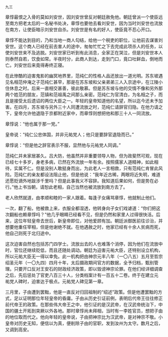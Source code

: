     九三 

   章惇最恨之入骨的莫如刘安世，因刘安世曾反对朝廷赦免他。朝廷曾派一个使臣远至南方把老太后的一名秘书处决，章惇也要他去看刘安世，因为当时刘安世也流放在南方，让使臣暗示刘安世自杀。刘安世是有名的好人，使臣竟不忍心开口。

   章惇不能达到目的，乃和当地一商人勾结，给他一个税吏的职位，让他前去谋害刘安世。这个商人已经在前去害人的途中，匆匆忙忙之下去完成此项杀人的任务，以使刘安世来不及逃脱。刘安世家已听到有此消息，全家正在哭泣，但是刘安世本人则泰然自若，饮食如常。半夜时分，此商人到达，走到门口，竟口吐鲜血，倒地而亡。刘安世后来竟得寿终正寝。

   在此惨酷的迫害鬼影的幽冥地界里，范纯仁的性格人品还放出一道光明。苏东坡遇见名相范仲淹之子范纯仁甚早，那是在苏东坡和父亲弟弟三人入京途中，在江陵小住休息之时。后来一直相交甚善，彼此敬慕。但是苏东坡与他的交情不像和另外那两个姓范的朋友，范镇和范祖禹之间那么亲密。范纯仁为官清白，为名相之子，而且是接受太后遗诏的两位大臣之一。年轻的皇帝知道他的名望，所以迄今还未予加害。在四月，苏东坡与另外三十人同遭流放之时，范纯仁请辞官归隐。在他力请之下，皇帝允许他退隐于京都附近家中，而章惇则想把他和那三十人一同流放。

   章惇说：“他也属于那一党。”

   皇帝说：“纯仁公忠体国，并非元祐党人；他只是要辞官退隐而已。”

   章惇说：“但是他之辞官表示不服，显然他与元祐党人同调。”

   范纯仁并未家居甚久。吕大防，他虽然并非重要领导人物，但为政斐然可观，现在已经七十多岁，身老多病，已然在外流放一年有余。按照儒家人道精神，如此相待，实属不仁。但是没别人敢挺身而出，为此老人一言相救，只有范纯仁肯冒此风险。范纯仁的亲友都设法阻止他，但是他说：“我年近古稀，两眼将近失明，难道还愿贬谪外地跋涉千里吗？但是此事我义不容辞。我知道后果如何，但是势在必行。”他上书当朝，请恕此老相，自己当然也被流放到南方去了。

   老人欣然就道，由孝顺和睦的一家人跟着。每逢子女痛骂章惇，他就制止他们。

   一次，翻了船，他被救上来，衣服全都湿透，他转身向子女们戏谑道：“你们把这次翻船也赖章惇吗？”他几乎眼睛已经看不见，但是仍然和家里人过得很快活。后来，这位年轻皇帝去世后，新皇帝即位，对他爱顾有加。朝廷派御医前往诊治，并想要他重任宰相，但是他谢绝不就。在他遇赦之时，他家已经有十余人贫病而死，他自己则死于北归途中。

   这次迫害自然也包括苏门四学士。流放出去的人也难落个消停，因为他们在流放中时，官位还继续贬低，而且还随处调动。朝廷为迫害元祐大臣，还特别设立机构，所以元祐大臣无一得以幸免。此一机构把由神宗元丰八年（一〇八五）五月至哲宗绍圣元年（一〇九四）四月十年，太后摄政期间官方的数据，全予归档，甄别管理。只要开口反对王安石的财政经济政策，即以毁谤神宗论罪。在他们经详细调查之后，先后惩处了官吏八百三十人，分类档案计有一百五十二卷。终于在建立元 祐党人碑时，迫害达于极点。元祐党人碑见第一章。

   三月里，子由遭到罢黜，他是一直反对归回祖制的“绍述”政策。但是他遭罢黜的方式，足以证明那位年轻皇帝的昏庸。子由从历史引证前例，表明后代帝王往往修正前代帝王的政策。在那些伟大帝王之中，他引证的是汉武帝，在汉武帝统治下，中国的疆土开拓到突厥以外各地。那时章惇尚未拜相，当时有一李姓官员，想把子由的地位取而代之。他向年轻的皇帝说，子由把神宗比为汉武帝，是对神宗不敬。小皇帝对历史无知，便信以为真，便削除子由的官职，发到汝州为太守。数月之后，又调到高安。

